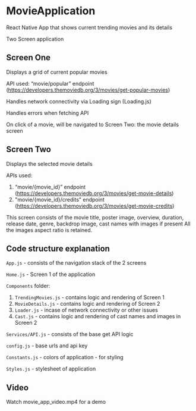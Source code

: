 # MovieApplication
React Native App that shows current trending movies and its details

Two Screen application

## Screen One
Displays a grid of current popular movies

API used: “movie/popular” endpoint (https://developers.themoviedb.org/3/movies/get-popular-movies)

Handles network connectivity via Loading sign (Loading.js)

Handles errors when fetching API

On click of a movie, will be navigated to Screen Two: the movie details screen

## Screen Two
Displays the selected movie details 

APIs used: 
  1. “movie/{movie_id}” endpoint (https://developers.themoviedb.org/3/movies/get-movie-details)
  2. "movie/{movie_id}/credits" endpoint (https://developers.themoviedb.org/3/movies/get-movie-credits)
  
This screen consists of the movie title, poster image, overview, duration, release date, genre, backdrop image, cast names with images if present
All the images aspect ratio is retained.

## Code structure explanation
`App.js` - consists of the navigation stack of the 2 screens

`Home.js` - Screen 1 of the application

`Components` folder:
  1. `TrendingMovies.js` - contains logic and rendering of Screen 1 
  2. `MovieDetails.js` - contains logic and rendering of Screen 2 
  3. `Loader.js` - incase of network connectivity or other issues
  4. `Cast.js` - contains logic and rendering of cast names and images in Screen 2
 
`Services/API.js` - consists of the base get API logic

`config.js` - base urls and api key

`Constants.js` - colors of application - for styling

`Styles.js` - stylesheet of application

## Video

Watch movie_app_video.mp4 for a demo
